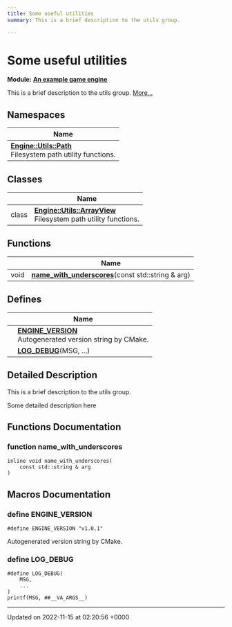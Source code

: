 ```yaml
---
title: Some useful utilities
summary: This is a brief description to the utils group. 

---
```


# Some useful utilities

**Module:** **[An example game engine](/modules/group__Engine.md)**

This is a brief description to the utils group.  [More...](#detailed-description)

## Namespaces

| Name           |
| -------------- |
| **[Engine::Utils::Path](/namespaces/namespaceEngine_1_1Utils_1_1Path.md)** <br>Filesystem path utility functions.  |

## Classes

|                | Name           |
| -------------- | -------------- |
| class | **[Engine::Utils::ArrayView](/classes/classEngine_1_1Utils_1_1ArrayView.md)** <br>Filesystem path utility functions.  |

## Functions

|                | Name           |
| -------------- | -------------- |
| void | **[name_with_underscores](/modules/group__Utils.md#function-name-with-underscores)**(const std::string & arg) |

## Defines

|                | Name           |
| -------------- | -------------- |
|  | **[ENGINE_VERSION](/modules/group__Utils.md#define-engine-version)** <br>Autogenerated version string by CMake.  |
|  | **[LOG_DEBUG](/modules/group__Utils.md#define-log-debug)**(MSG, ...)  |

## Detailed Description

This is a brief description to the utils group. 

Some detailed description here 


## Functions Documentation

### function name_with_underscores

```
inline void name_with_underscores(
    const std::string & arg
)
```




## Macros Documentation

### define ENGINE_VERSION

```
#define ENGINE_VERSION "v1.0.1"
```

Autogenerated version string by CMake. 

### define LOG_DEBUG

```
#define LOG_DEBUG(
    MSG,
    ...
)
printf(MSG, ##__VA_ARGS__)
```




-------------------------------

Updated on 2022-11-15 at 02:20:56 +0000